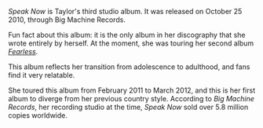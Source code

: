 *Speak Now* is Taylor's third studio album. It was released on October 25 2010, through Big Machine Records.

Fun fact about this album: it is the only album in her discography that she wrote entirely by herself. At the moment, she was touring her second album [*Fearless*](/her_albums/fearless.md).

This album reflects her transition from adolescence to adulthood, and fans find it very relatable.

She toured this album from February 2011 to March 2012, and this is her first album to diverge from her previous country style. According to *Big Machine Records*, her recording studio at the time, *Speak Now* sold over 5.8 million copies worldwide.
